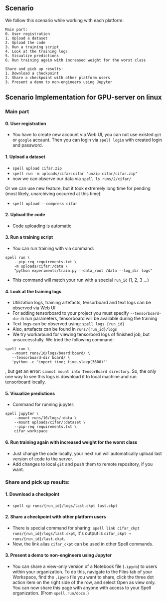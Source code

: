 ## Scenario
We follow this scenario while working with each platform:
```
Main part:
0. User registration
1. Upload a dataset
2. Upload the code
3. Run a training script
4. Look at the training logs
5. Visualize predictions
6. Run training again with increased weight for the worst class

Share and pick up results:
1. Download a checkpoint
2. Share a checkpoint with other platform users
3. Present a demo to non-engineers using Jupyter
```


## Scenario Implementation for **GPU-server on linux**

### Main part

#### 0. User registration
* You have to create new account via Web UI, you can not use existed `git` or `google` accaunt.
Then you can login via `spell login` with created login and password.


#### 1. Upload a dataset
* `spell upload cifar.zip`
* `spell run -m uploads/cifar:cifar "unzip cifar/cifar.zip"`
* now we can observe our data via `spell ls runs/2/cifar/`

Or we can use new feature, but it took extremely long time for pending (most likely, unarchiving occurred at this time):
* `spell upload --compress cifar`


#### 2. Upload the code
* Code uploading is automatic


#### 3. Run a training script
* You can run training with via command:
```
spell run \
    --pip-req requirements.txt \
    -m uploads/cifar:/data \
    "python experiments/train.py --data_root /data --log_dir logs"
```
* This command will match your run with a special `run_id` (1, 2, 3 ...)


#### 4. Look at the training logs
* Utilization logs, training artefacts, tensorboard and text logs can be observed via Web UI
* For adding tensorboard to your project you must specify `--tensorboard-dir` in run parameters, tensorboard
will be available during the training
* Text logs can be observed using: `spell logs {run_id}`
* Also, artefacts can be found in `runs/{run_id}/logs`
* We try workaround for viewing tensorbord logs of finished job, but unsuccessfully. We tried the following command: 
 ```
spell run \
    --mount runs/10/logs/board:board/ \
    --tensorboard-dir board/ \
    'python -c "import time; time.sleep(3600)"'
```
, but get an error: `cannot mount into TensorBoard directory`.
So, the only one way to see this logs is download it to local machine and run tensorboard locally.


#### 5. Visualize predictions
* Command for running jupyter:
```
spell jupyter \
    --mount runs/10/logs/:data \
    --mount uploads/cifar/:dataset \
    --pip-req requirements.txt \
    cifar_workspace
```

#### 6. Run training again with increased weight for the worst class
* Just change the code locally, your next run will automatically upload last version of code to the server.
* Add changes to local `git` and push them to remote repository, if you want.


### Share and pick up results:

#### 1. Download a checkpoint
* `spell cp runs/{run_id}/logs/last.ckpt last.ckpt`


#### 2. Share a checkpoint with other platform users
* There is special command for sharing:
`spell link cifar_ckpt runs/{run_id}/logs/last.ckpt`, it's output is
`cifar_ckpt → runs/{run_id}/last.ckpt`. 
* Now, the link alias `cifar_ckpt` can be used in other Spell commands.


#### 3. Present a demo to non-engineers using Jupyter
* You can share a view-only version of a Notebook file (`.ipynb`) 
to users within your organization. To do this, navigate to the Files tab of your Workspace, 
find the `.ipynb` file you want to share, click the three dot action item on the right side
 of the row, and select Open as view only. You can now share this page with anyone with
  access to your Spell organization. (From `spell.run/docs.`)